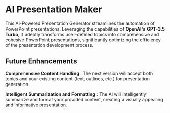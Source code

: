 # AI Presentation Maker

This AI-Powered Presentation Generator streamlines the automation of PowerPoint presentations. Leveraging the capabilities of **OpenAI's GPT-3.5 Turbo**, it adeptly transforms user-defined topics into comprehensive and cohesive PowerPoint presentations, significantly optimizing the efficiency of the presentation development process.

## Future Enhancements

**Comprehensive Content Handling** : 
The next version will accept both topics and your existing content (text, outlines, etc.) for presentation generation.

**Intelligent Summarization and Formatting** : 
The AI will intelligently summarize and format your provided content, creating a visually appealing and informative presentation.
